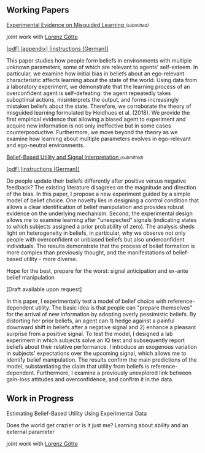 
## Working Papers

<p class="paper-title">  <a href="{{site.path}}/assets/ML_paper.pdf">Experimental Evidence on Misguided Learning </a>  <i style="font-size:80%; font-weight: normal;">(submitted)</i> </p> 
<p class="co-author"> 
 joint work  with <a  href="https://fass.nus.edu.sg/ecs/people/lorenz-goette/">Lorenz Götte</a>
</p>
<p class="paper-links"> 
 <a  href="{{site.path}}/assets/ML_paper.pdf">[pdf] </a> 
 <a  href="{{site.path}}/assets/ML_paper_online_appendix.pdf">[appendix] </a> 
 <a  href="{{site.path}}/assets/ML_instructions_DE.zip">[instructions (German)] </a> 
</p>


<p class="abstract">
This paper studies how people form beliefs in environments with multiple
unknown parameters, some of which are relevant to agents'
self-esteem. In particular, we examine how initial bias in beliefs about an
ego-relevant characteristic affects
learning about the state of the world. Using data from a laboratory experiment,
we demonstrate that the learning process of an overconfident agent is self-defeating:
the agent repeatedly takes suboptimal actions, misinterprets the output, and forms
increasingly mistaken beliefs about the state. Therefore, we corroborate the theory
of misguided learning formulated by Heidhues et al. (2018). We provide the first
empirical evidence that allowing a biased agent to experiment and acquire new
information is not only ineffective but in some cases counterproductive. Furthermore,
we move beyond the theory as we examine how learning about multiple parameters
evolves in ego-relevant and ego-neutral environments.
</p>

<p class="paper-title">  <a href="{{site.path}}/assets/kozakiewicz_BBU.pdf"> Belief-Based Utility and Signal Interpretation </a>  <i style="font-size:80%; font-weight: normal;">(submitted)</i>  </p> 
<p class="paper-links"> 
 <a  href="{{site.path}}/assets/kozakiewicz_BBU.pdf">[pdf] </a> 
 <a  href="{{site.path}}/assets/kozakiewicz_BBU_instructions.zip">[instructions (German)] </a> 
</p>


<p class="abstract">
Do people update their beliefs differently after positive versus negative feedback? The existing literature disagrees on the magnitude and direction of the bias. In this paper, I propose a new experiment guided by a simple model of belief choice. One novelty lies in designing a control condition that allows a clear identification of belief manipulation and provides robust evidence on the underlying mechanism. Second, the experimental design allows me to examine learning after “unexpected” signals (indicating states to which subjects assigned a prior probability of zero). The analysis sheds light on heterogeneity in beliefs, in particular, why we observe not only people with overconfident or unbiased beliefs but also underconfident individuals. The results demonstrate that the process of belief formation is more complex than previously thought, and the manifestations of belief-based utility - more diverse.
</p>



<p class="paper-title"> Hope for the best, prepare for the worst: signal anticipation and ex-ante belief manipulation</p>
<p class="paper-links"> 
[Draft available upon request]
</p>

<p class="abstract">
 In this paper, I experimentally test a model of belief choice with reference-dependent utility. The basic idea is that people can "prepare themselves" for the arrival of new information by adopting overly pessimistic beliefs. By distorting her prior beliefs, an agent can 1) hedge against a painful downward shift in beliefs after a negative signal and 2) enhance a pleasant surprise from a positive signal.  To test the model, I designed a lab experiment in which subjects solve an IQ test and subsequently report beliefs about their relative performance. I introduce an exogenous variation in subjects' expectations over the upcoming signal, which allows me to identify belief manipulation. The results confirm the main predictions of the model, substantiating the claim that utility from beliefs is reference-dependent. Furthermore, I examine a previously unexplored link between gain-loss attitudes and overconfidence, and confirm it in the data.
</p>

## Work in Progress
<p class="paper-title">  Estimating Belief-Based Utility Using Experimental Data
</p>

<p class="abstract">
</p>

<p class="paper-title"> Does the world get crazier or is it just me? Learning about ability and an external parameter </p>
<p class="co-author"> 
 joint work with <a  href="https://fass.nus.edu.sg/ecs/people/lorenz-goette/">Lorenz Götte </a> 
</p>
<p class="abstract">
</p>


&nbsp;
